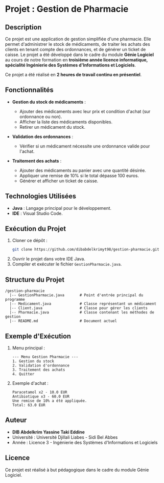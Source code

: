 # Projet : Gestion de Pharmacie

## Description

Ce projet est une application de gestion simplifiée d'une pharmacie. Elle permet d'administrer le stock de médicaments, de traiter les achats des clients en tenant compte des ordonnances, et de générer un ticket de caisse. Le projet a été développé dans le cadre du module **Génie Logiciel** au cours de notre formation en **troisième année licence informatique, spécialité Ingénierie des Systèmes d'Informations et Logiciels**.

Ce projet a été réalisé en **2 heures de travail continu en présentiel**.

## Fonctionnalités

- **Gestion du stock de médicaments** :

  - Ajouter des médicaments avec leur prix et condition d'achat (sur ordonnance ou non).
  - Afficher la liste des médicaments disponibles.
  - Retirer un médicament du stock.

- **Validation des ordonnances** :

  - Vérifier si un médicament nécessite une ordonnance valide pour l'achat.

- **Traitement des achats** :

  - Ajouter des médicaments au panier avec une quantité désirée.
  - Appliquer une remise de 10% si le total dépasse 100 euros.
  - Générer et afficher un ticket de caisse.

## Technologies Utilisées

- **Java** : Langage principal pour le développement.
- **IDE** : Visual Studio Code.



## Exécution du Projet

1. Cloner ce dépôt :
   ```bash
   git clone https://github.com/dibabdelkrimyt98/gestion-pharmacie.git
   ```
2. Ouvrir le projet dans votre IDE Java.
3. Compiler et exécuter le fichier `GestionPharmacie.java`.

## Structure du Projet

```
/gestion-pharmacie
  |-- GestionPharmacie.java       # Point d'entrée principal du programme
  |-- Medicament.java             # Classe représentant un médicament
  |-- Client.java                 # Classe pour gérer les clients
  |-- Pharmacie.java              # Classe contenant les méthodes de gestion
  |-- README.md                   # Document actuel
```

## Exemple d'Exécution

1. Menu principal :
   ```
   --- Menu Gestion Pharmacie ---
   1. Gestion du stock
   2. Validation d'ordonnance
   3. Traitement des achats
   4. Quitter
   ```
2. Exemple d'achat :
   ```
   Paracetamol x2 - 10.0 EUR
   Antibiotique x3 - 60.0 EUR
   Une remise de 10% a été appliquée.
   Total: 63.0 EUR
   ```

## Auteur

- **DIB Abdelkrim Yassine Taki Eddine**
- Université : Université Djillali Liabes - Sidi Bel Abbes
- Année : Licence 3 - Ingénierie des Systèmes d'Informations et Logiciels

## Licence

Ce projet est réalisé à but pédagogique dans le cadre du module Génie Logiciel.



